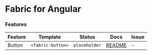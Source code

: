 # Fabric for Angular

### Features

| Feature | Template | Status | Docs | Issue
|---|---|---|---|---|
| Button | `<fabric-button>` | `placeholder` | [README](docs/BUTTON.md) | - |
